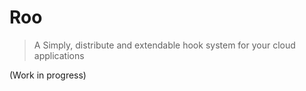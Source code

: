 # Roo
> A Simply, distribute and extendable hook system for your cloud applications

(Work in progress)
